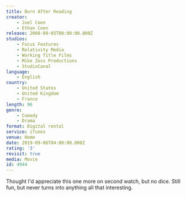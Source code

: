 ```yaml
---
title: Burn After Reading
creator:
    - Joel Coen
    - Ethan Coen
release: 2008-09-05T00:00:00.000Z
studios:
    - Focus Features
    - Relativity Media
    - Working Title Films
    - Mike Zoss Productions
    - StudioCanal
language:
    - English
country:
    - United States
    - United Kingdom
    - France
length: 96
genre:
    - Comedy
    - Drama
format: Digital rental
service: iTunes
venue: Home
date: 2019-09-06T04:00:00.000Z
rating: '3'
revisit: true
media: Movie
id: 4944
---
```


Thought I'd appreciate this one more on second watch, but no dice. Still fun, but never turns into anything all that interesting.
